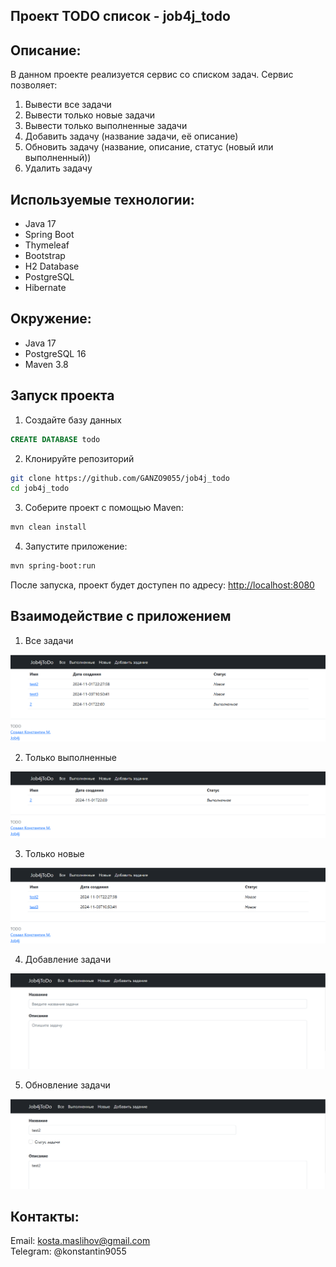 ## Проект TODO список - job4j_todo

## Описание:
В данном проекте реализуется сервис со списком задач.
Сервис позволяет:
1. Вывести все задачи
2. Вывести только новые задачи
3. Вывести только выполненные задачи
4. Добавить задачу (название задачи, её описание)
5. Обновить задачу (название, описание, статус (новый или выполненный))
6. Удалить задачу

## Используемые технологии:
- Java 17
- Spring Boot
- Thymeleaf
- Bootstrap
- H2 Database
- PostgreSQL
- Hibernate

## Окружение:
- Java 17
- PostgreSQL 16
- Maven 3.8

## Запуск проекта
1. Создайте базу данных
``` sql
CREATE DATABASE todo
```

2. Клонируйте репозиторий
``` bash
git clone https://github.com/GANZO9055/job4j_todo
cd job4j_todo
```

3. Соберите проект с помощью Maven:
``` bash
mvn clean install 
```

4. Запустите приложение:
``` bash
mvn spring-boot:run
```

После запуска, проект будет доступен по адресу: [http://localhost:8080](http://localhost:8080)

## Взаимодействие с приложением

1. Все задачи

![Все задачи](image/todo1.png)

2. Только выполненные

![Только выполненные](image/todo2.png)

3. Только новые

![Только новые](image/todo3.png)

4. Добавление задачи

![Добавление задачи](image/todo4.png)

5. Обновление задачи

![Обновление задачи](image/todo5.png)

## Контакты:

Email: kosta.maslihov@gmail.com <br>
Telegram: @konstantin9055
